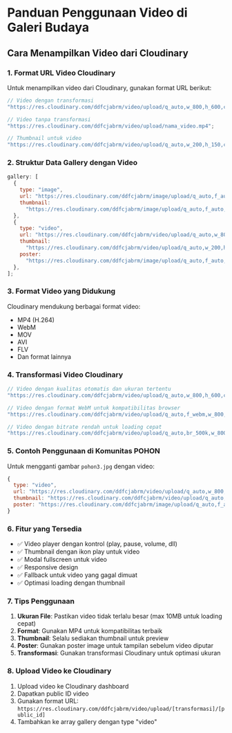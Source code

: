 # Panduan Penggunaan Video di Galeri Budaya

## Cara Menampilkan Video dari Cloudinary

### 1. Format URL Video Cloudinary

Untuk menampilkan video dari Cloudinary, gunakan format URL berikut:

```javascript
// Video dengan transformasi
"https://res.cloudinary.com/ddfcjabrm/video/upload/q_auto,w_800,h_600,c_fill/nama_video.mp4";

// Video tanpa transformasi
"https://res.cloudinary.com/ddfcjabrm/video/upload/nama_video.mp4";

// Thumbnail untuk video
"https://res.cloudinary.com/ddfcjabrm/video/upload/q_auto,w_200,h_150,c_fill/nama_video.jpg";
```

### 2. Struktur Data Gallery dengan Video

```javascript
gallery: [
  {
    type: "image",
    url: "https://res.cloudinary.com/ddfcjabrm/image/upload/q_auto,f_auto,w_800,h_600,c_fill/gambar.jpg",
    thumbnail:
      "https://res.cloudinary.com/ddfcjabrm/image/upload/q_auto,f_auto,w_200,h_150,c_fill/gambar.jpg",
  },
  {
    type: "video",
    url: "https://res.cloudinary.com/ddfcjabrm/video/upload/q_auto,w_800,h_600,c_fill/video.mp4",
    thumbnail:
      "https://res.cloudinary.com/ddfcjabrm/video/upload/q_auto,w_200,h_150,c_fill/video.jpg",
    poster:
      "https://res.cloudinary.com/ddfcjabrm/image/upload/q_auto,f_auto,w_800,h_600,c_fill/video_poster.jpg",
  },
];
```

### 3. Format Video yang Didukung

Cloudinary mendukung berbagai format video:

- MP4 (H.264)
- WebM
- MOV
- AVI
- FLV
- Dan format lainnya

### 4. Transformasi Video Cloudinary

```javascript
// Video dengan kualitas otomatis dan ukuran tertentu
"https://res.cloudinary.com/ddfcjabrm/video/upload/q_auto,w_800,h_600,c_fill/video.mp4";

// Video dengan format WebM untuk kompatibilitas browser
"https://res.cloudinary.com/ddfcjabrm/video/upload/q_auto,f_webm,w_800,h_600,c_fill/video.mp4";

// Video dengan bitrate rendah untuk loading cepat
"https://res.cloudinary.com/ddfcjabrm/video/upload/q_auto,br_500k,w_800,h_600,c_fill/video.mp4";
```

### 5. Contoh Penggunaan di Komunitas POHON

Untuk mengganti gambar `pohon3.jpg` dengan video:

```javascript
{
  type: "video",
  url: "https://res.cloudinary.com/ddfcjabrm/video/upload/q_auto,w_800,h_600,c_fill/pohon3.mp4",
  thumbnail: "https://res.cloudinary.com/ddfcjabrm/video/upload/q_auto,w_200,h_150,c_fill/pohon3.jpg",
  poster: "https://res.cloudinary.com/ddfcjabrm/image/upload/q_auto,f_auto,w_800,h_600,c_fill/pohon3.jpg"
}
```

### 6. Fitur yang Tersedia

- ✅ Video player dengan kontrol (play, pause, volume, dll)
- ✅ Thumbnail dengan ikon play untuk video
- ✅ Modal fullscreen untuk video
- ✅ Responsive design
- ✅ Fallback untuk video yang gagal dimuat
- ✅ Optimasi loading dengan thumbnail

### 7. Tips Penggunaan

1. **Ukuran File**: Pastikan video tidak terlalu besar (max 10MB untuk loading cepat)
2. **Format**: Gunakan MP4 untuk kompatibilitas terbaik
3. **Thumbnail**: Selalu sediakan thumbnail untuk preview
4. **Poster**: Gunakan poster image untuk tampilan sebelum video diputar
5. **Transformasi**: Gunakan transformasi Cloudinary untuk optimasi ukuran

### 8. Upload Video ke Cloudinary

1. Upload video ke Cloudinary dashboard
2. Dapatkan public ID video
3. Gunakan format URL: `https://res.cloudinary.com/ddfcjabrm/video/upload/[transformasi]/[public_id]`
4. Tambahkan ke array gallery dengan type "video"
